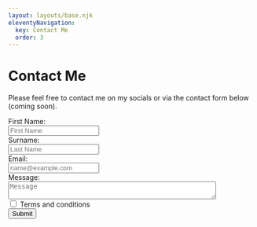 ```yaml
---
layout: layouts/base.njk
eleventyNavigation:
  key: Contact Me
  order: 3
---
```

# Contact Me

Please feel free to contact me on my socials or via the contact form below (coming soon).

  <form>
    <label for="fName">First Name:</label><br>
    <input type="text" id="fName" placeholder="First Name"/><br>
    <label for="sName">Surname:</label><br>
    <input type="text" id="sName" placeholder="Last Name"/><br>
    <label for="email">Email:</label><br>
    <input type="text" id="email" placeholder="name@example.com"/><br>
    <label for="message">Message:</label><br>
    <textarea id="message" name="message " row="4" cols="50" placeholder="Message"></textarea><br>
    <input type="checkbox" id="tandc" name="tandc" value="tnc">
    <label for="tandc"> Terms and conditions</label><br>
    <input type="button" value="Submit"/>
  </form>